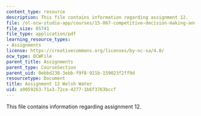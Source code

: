 ```yaml
---
content_type: resource
description: This file contains information regarding assignment 12.
file: /ol-ocw-studio-app/courses/15-067-competitive-decision-making-and-negotiation-spring-2011/a905926371a372ce42771b6f3763bccf_MIT15_067S11_assgn12.pdf
file_size: 85741
file_type: application/pdf
learning_resource_types:
- Assignments
license: https://creativecommons.org/licenses/by-nc-sa/4.0/
ocw_type: OCWFile
parent_title: Assignments
parent_type: CourseSection
parent_uid: 0ebbd238-3ebb-f9f8-921b-159023f2ff9d
resourcetype: Document
title: Assignment 12 Welsh Water
uid: a9059263-71a3-72ce-4277-1b6f3763bccf
---
```

This file contains information regarding assignment 12.